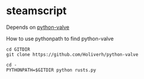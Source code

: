 # steamscript
Depends on [python-valve](https://github.com/Holiverh/python-valve)

How to use pythonpath to find python-valve
```
cd GITDIR
git clone https://github.com/Holiverh/python-valve

cd -
PYTHONPATH=$GITDIR python rusts.py
```
